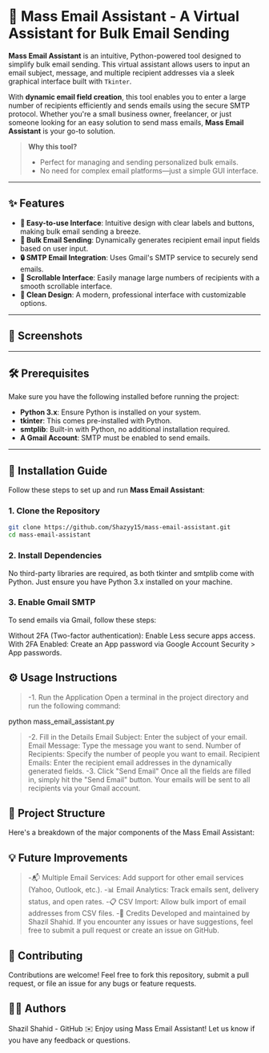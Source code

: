 
# 🌟 Mass Email Assistant - A Virtual Assistant for Bulk Email Sending 

**Mass Email Assistant** is an intuitive, Python-powered tool designed to simplify bulk email sending. This virtual assistant allows users to input an email subject, message, and multiple recipient addresses via a sleek graphical interface built with `Tkinter`. 

With **dynamic email field creation**, this tool enables you to enter a large number of recipients efficiently and sends emails using the secure SMTP protocol. Whether you're a small business owner, freelancer, or just someone looking for an easy solution to send mass emails, **Mass Email Assistant** is your go-to solution.

> **Why this tool?**
> - Perfect for managing and sending personalized bulk emails.
> - No need for complex email platforms—just a simple GUI interface.

---

## ✨ Features

- **🚀 Easy-to-use Interface**: Intuitive design with clear labels and buttons, making bulk email sending a breeze.
- **📧 Bulk Email Sending**: Dynamically generates recipient email input fields based on user input.
- **🔒 SMTP Email Integration**: Uses Gmail's SMTP service to securely send emails.
- **🔄 Scrollable Interface**: Easily manage large numbers of recipients with a smooth scrollable interface.
- **🎨 Clean Design**: A modern, professional interface with customizable options.

---

## 📸 Screenshots



---

## 🛠 Prerequisites

Make sure you have the following installed before running the project:

- **Python 3.x**: Ensure Python is installed on your system.
- **tkinter**: This comes pre-installed with Python.
- **smtplib**: Built-in with Python, no additional installation required.
- **A Gmail Account**: SMTP must be enabled to send emails.

---

## 🚀 Installation Guide

Follow these steps to set up and run **Mass Email Assistant**:

### 1. **Clone the Repository**

```bash
git clone https://github.com/Shazyy15/mass-email-assistant.git
cd mass-email-assistant
```
### 2. **Install Dependencies**
No third-party libraries are required, as both tkinter and smtplib come with Python. Just ensure you have Python 3.x installed on your machine.

### 3. Enable Gmail SMTP
To send emails via Gmail, follow these steps:

Without 2FA (Two-factor authentication): Enable Less secure apps access.
With 2FA Enabled: Create an App password via Google Account Security > App passwords.
## ⚙️ Usage Instructions
> -1. Run the Application
Open a terminal in the project directory and run the following command:


python mass_email_assistant.py
> -2. Fill in the Details
Email Subject: Enter the subject of your email.
Email Message: Type the message you want to send.
Number of Recipients: Specify the number of people you want to email.
Recipient Emails: Enter the recipient email addresses in the dynamically generated fields.
> -3. Click "Send Email"
Once all the fields are filled in, simply hit the "Send Email" button. Your emails will be sent to all recipients via your Gmail account.

## 🎯 Project Structure
Here's a breakdown of the major components of the Mass Email Assistant:


## 💡 Future Improvements
> -📬 Multiple Email Services: Add support for other email services (Yahoo, Outlook, etc.).
> -📊 Email Analytics: Track emails sent, delivery status, and open rates.
> -📋 CSV Import: Allow bulk import of email addresses from CSV files.
> -🙌 Credits
Developed and maintained by Shazil Shahid. If you encounter any issues or have suggestions, feel free to submit a pull request or create an issue on GitHub.

## 👏 Contributing
Contributions are welcome! Feel free to fork this repository, submit a pull request, or file an issue for any bugs or feature requests.

## 👨‍💻 Authors
Shazil Shahid - GitHub
✉️ Enjoy using Mass Email Assistant! Let us know if you have any feedback or questions.
